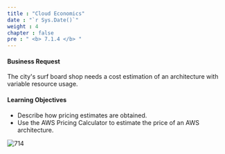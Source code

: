 ```yaml
---
title : "Cloud Economics"
date : "`r Sys.Date()`"
weight : 4
chapter : false
pre : " <b> 7.1.4 </b> "
---
```


#### Business Request
The city's surf board shop needs a cost estimation of an architecture with variable resource usage.

#### Learning Objectives
- Describe how pricing estimates are obtained.
- Use the AWS Pricing Calculator to estimate the price of an AWS architecture.

![714](/thedevops/images/7-projects/7.1-cquest/4.png?featherlight=false&width=90pc)